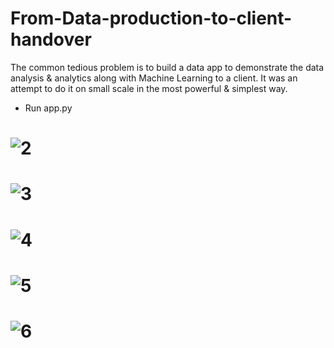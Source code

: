 # From-Data-production-to-client-handover
The common tedious problem is to build a data app to demonstrate the data analysis &amp; analytics along with Machine Learning to a client. It was an attempt to do it on small scale in the most powerful &amp; simplest way. 

+ Run app.py

# ![2](https://user-images.githubusercontent.com/18087611/104743380-d6b66580-5775-11eb-89a9-e2262b133756.png)
# ![3](https://user-images.githubusercontent.com/18087611/104743382-d74efc00-5775-11eb-88ca-661acb7835c0.png)
# ![4](https://user-images.githubusercontent.com/18087611/104743385-d7e79280-5775-11eb-9f83-d5d5c3eac185.png)
# ![5](https://user-images.githubusercontent.com/18087611/104743862-5fcd9c80-5776-11eb-8a27-ca813f8e8fab.png)
# ![6](https://user-images.githubusercontent.com/18087611/104743869-622ff680-5776-11eb-9b34-1940a4f42828.png)



